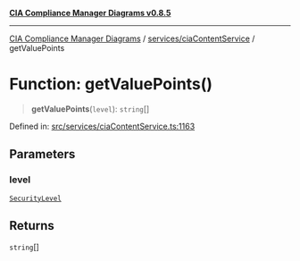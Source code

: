 [**CIA Compliance Manager Diagrams v0.8.5**](../../../README.md)

***

[CIA Compliance Manager Diagrams](../../../modules.md) / [services/ciaContentService](../README.md) / getValuePoints

# Function: getValuePoints()

> **getValuePoints**(`level`): `string`[]

Defined in: [src/services/ciaContentService.ts:1163](https://github.com/Hack23/cia-compliance-manager/blob/3ae0301247f765ba03c8c0fe645db4718bb8af76/src/services/ciaContentService.ts#L1163)

## Parameters

### level

[`SecurityLevel`](../../../types/cia/type-aliases/SecurityLevel.md)

## Returns

`string`[]
